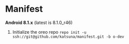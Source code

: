 Manifest
========

**Android 8.1.x** (latest is 8.1.0_r46)

1. Initialize the oreo repo	
`repo init -u ssh://git@github.com/katsuna/manifest.git -b o-dev`

